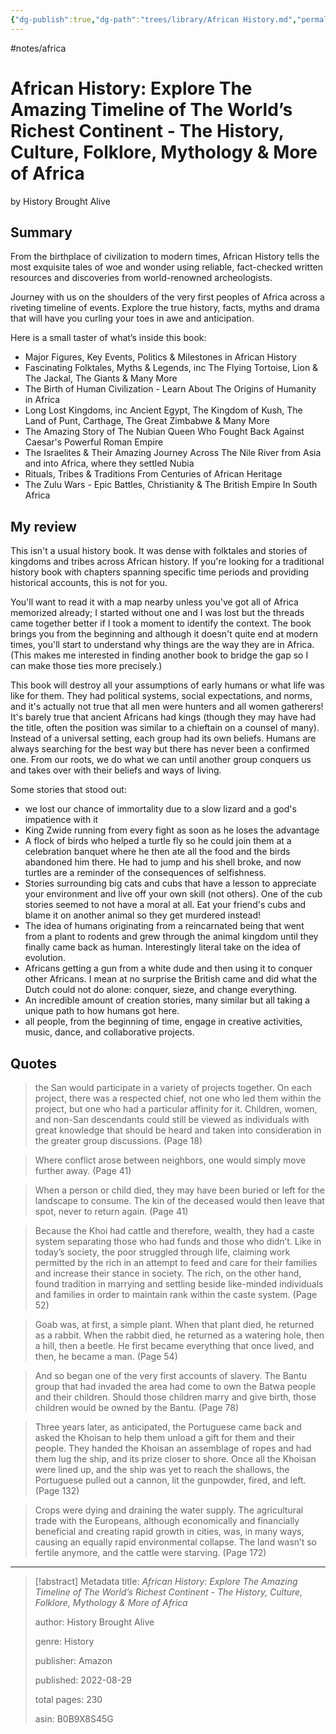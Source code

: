 ```yaml
---
{"dg-publish":true,"dg-path":"trees/library/African History.md","permalink":"/trees/library/african-history/","created":"2024-12-20T18:06:14.338-05:00","updated":"2025-05-04T16:30:09.343-04:00"}
---
```


#notes/africa 
# African History: Explore The Amazing Timeline of The World’s Richest Continent - The History, Culture, Folklore, Mythology & More of Africa
by History Brought Alive

## Summary
From the birthplace of civilization to modern times, African History tells the most exquisite tales of woe and wonder using reliable, fact-checked written resources and discoveries from world-renowned archeologists.

Journey with us on the shoulders of the very first peoples of Africa across a riveting timeline of events. Explore the true history, facts, myths and drama that will have you curling your toes in awe and anticipation.

Here is a small taster of what’s inside this book:

- Major Figures, Key Events, Politics & Milestones in African History
- Fascinating Folktales, Myths & Legends, inc The Flying Tortoise, Lion & The Jackal, The Giants & Many More
- The Birth of Human Civilization - Learn About The Origins of Humanity in Africa
- Long Lost Kingdoms, inc Ancient Egypt, The Kingdom of Kush, The Land of Punt, Carthage, The Great Zimbabwe & Many More
- The Amazing Story of The Nubian Queen Who Fought Back Against Caesar's Powerful Roman Empire
- The Israelites & Their Amazing Journey Across The Nile River from Asia and into Africa, where they settled Nubia
- Rituals, Tribes & Traditions From Centuries of African Heritage
- The Zulu Wars - Epic Battles, Christianity & The British Empire In South Africa

## My review
This isn't a usual history book. It was dense with folktales and stories of kingdoms and tribes across African history. If you're looking for a traditional history book with chapters spanning specific time periods and providing historical accounts, this is not for you.

You'll want to read it with a map nearby unless you've got all of Africa memorized already; I started without one and I was lost but the threads came together better if I took a moment to identify the context. The book brings you from the beginning and although it doesn't quite end at modern times, you'll start to understand why things are the way they are in Africa. (This makes me interested in finding another book to bridge the gap so I can make those ties more precisely.) 

This book will destroy all your assumptions of early humans or what life was like for them. They had political systems, social expectations, and norms, and it's actually not true that all men were hunters and all women gatherers! It's barely true that ancient Africans had kings (though they may have had the title, often the position was similar to a chieftain on a counsel of many). Instead of a universal setting, each group had its own beliefs. Humans are always searching for the best way but there has never been a confirmed one. From our roots, we do what we can until another group conquers us and takes over with their beliefs and ways of living.

Some stories that stood out:
- we lost our chance of immortality due to a slow lizard and a god's impatience with it
- King Zwide running from every fight as soon as he loses the advantage 
- A flock of birds who helped a turtle fly so he could join them at a celebration banquet where he then ate all the food and the birds abandoned him there. He had to jump and his shell broke, and now turtles are a reminder of the consequences of selfishness.
- Stories surrounding big cats and cubs that have a lesson to appreciate your environment and live off your own skill (not others). One of the cub stories seemed to not have a moral at all. Eat your friend's cubs and blame it on another animal so they get murdered instead!
- The idea of humans originating from a reincarnated being that went from a plant to rodents and grew through the animal kingdom until they finally came back as human. Interestingly literal take on the idea of evolution.
- Africans getting a gun from a white dude and then using it to conquer other Africans. I mean at no surprise the British came and did what the Dutch could not do alone: conquer, sieze, and change everything.
- An incredible amount of creation stories, many similar but all taking a unique path to how humans got here.
- all people, from the beginning of time, engage in creative activities, music, dance, and collaborative projects.
## Quotes

> the San would participate in a variety of projects together. On each project, there was a respected chief, not one who led them within the project, but one who had a particular affinity for it. Children, women, and non-San descendants could still be viewed as individuals with great knowledge that should be heard and taken into consideration in the greater group discussions. (Page 18)

> Where conflict arose between neighbors, one would simply move further away. (Page 41)

> When a person or child died, they may have been buried or left for the landscape to consume. The kin of the deceased would then leave that spot, never to return again. (Page 41)

> Because the Khoi had cattle and therefore, wealth, they had a caste system separating those who had funds and those who didn’t. Like in today’s society, the poor struggled through life, claiming work permitted by the rich in an attempt to feed and care for their families and increase their stance in society. The rich, on the other hand, found tradition in marrying and settling beside like-minded individuals and families in order to maintain rank within the caste system. (Page 52)

> Goab was, at first, a simple plant. When that plant died, he returned as a rabbit. When the rabbit died, he returned as a watering hole, then a hill, then a beetle. He first became everything that once lived, and then, he became a man. (Page 54)

> And so began one of the very first accounts of slavery. The Bantu group that had invaded the area had come to own the Batwa people and their children. Should those children marry and give birth, those children would be owned by the Bantu. (Page 78)

 > Three years later, as anticipated, the Portuguese came back and asked the Khoisan to help them unload a gift for them and their people. They handed the Khoisan an assemblage of ropes and had them lug the ship, and its prize closer to shore. Once all the Khoisan were lined up, and the ship was yet to reach the shallows, the Portuguese pulled out a cannon, lit the gunpowder, fired, and left. (Page 132)

> Crops were dying and draining the water supply. The agricultural trade with the Europeans, although economically and financially beneficial and creating rapid growth in cities, was, in many ways, causing an equally rapid environmental collapse. The land wasn’t so fertile anymore, and the cattle were starving. (Page 172)

---

> [!abstract] Metadata
> title: *African History: Explore The Amazing Timeline of The World’s Richest Continent - The History, Culture, Folklore, Mythology & More of Africa*
> 
> author: History Brought Alive
> 
> genre: History
> 
> publisher: Amazon 
> 
> published: 2022-08-29
> 
> total pages: 230
> 
> asin: B0B9X8S45G
